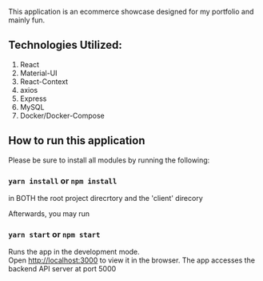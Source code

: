 This application is an ecommerce showcase designed for my portfolio and mainly fun.

## Technologies Utilized:
1. React
1. Material-UI
1. React-Context
1. axios
1. Express
1. MySQL
1. Docker/Docker-Compose

## How to run this application

Please be sure to install all modules by running the following:

### `yarn install` or `npm install`

in BOTH the root project direcrtory and the 'client' direcory

Afterwards, you may run 

### `yarn start` or `npm start`

Runs the app in the development mode.<br />
Open [http://localhost:3000](http://localhost:3000) to view it in the browser.
The app accesses the backend API server at port 5000
